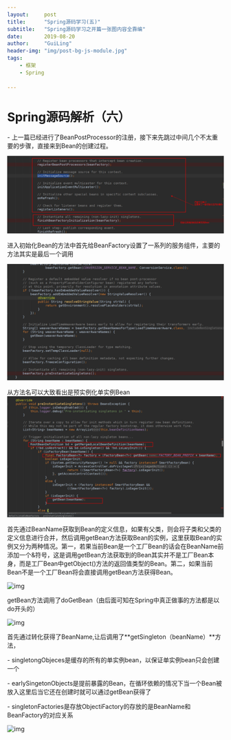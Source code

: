 ```yaml
---
layout:     post
title:      "Spring源码学习(五)"
subtitle:   "Spring源码学习之开篇一张图内容全靠编"
date:       2019-08-20
author:     "GuiLing"
header-img: "img/post-bg-js-module.jpg"
tags:
    - 框架
    - Spring

---
```


# Spring源码解析（六）

\- 上一篇已经进行了BeanPostProcessor的注册，接下来先跳过中间几个不太重要的步骤，直接来到Bean的创建过程。

![img](/img/spring/2018/12/3qaacouavaic2reesl79hbjbhv.png)

进入初始化Bean的方法中首先给BeanFactory设置了一系列的服务组件，主要的方法其实是最后一个调用

![img](/img/spring/2018/12/qg3rj5mj9ij6krmbl3c1vepi55.png)

从方法名可以大致看出是预实例化单实例Bean![img](/img/spring/2018/12/u9j5mahj2ahdhq5ekb8l32a4ng.png)

首先通过BeanName获取到Bean的定义信息，如果有父类，则会将子类和父类的定义信息进行合并，然后调用getBean方法获取Bean的实例，这里获取Bean的实例又分为两种情况。第一，若果当前Bean是一个工厂Bean的话会在BeanName前添加一个&符号，这是调用getBean方法获取到的Bean其实并不是工厂Bean本身，而是工厂Bean中getObject()方法的返回值类型的Bean。第二，如果当前Bean不是一个工厂Bean将会直接调用getBean方法获得Bean。

![img](/img/spring/2018/12/v6olfs4i98jfnpl0pc6vbdv60i.png)

getBean方法调用了doGetBean（由后面可知在Spring中真正做事的方法都是以do开头的）

![img](/img/spring/2018/12/qo35tte2p4jhppgsidihustfkb.png)

首先通过转化获得了BeanName,让后调用了**getSingleton（beanName）**方法，

\-  singletongObjeces是缓存的所有的单实例bean，以保证单实例bean只会创建一个

\- earlySingetonObjects是提前暴露的Bean，在循环依赖的情况下当一个Bean被放入这里后当它还在创建时就可以通过getBean获得了

\-  singletonFactories是存放ObjectiFactory的存放的是BeanName和BeanFactory的对应关系

![img](/img/spring/2018/12/0i2pb90d1gj53pcuo3hiac40jb.png)